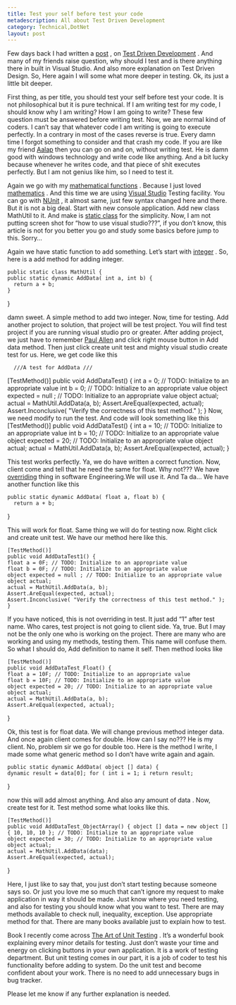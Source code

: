 ```yaml
---
title: Test your self before test your code
metadescription: All about Test Driven Development 
category: Technical,DotNet
layout: post
---
```

Few days back I had written a [post][1] , on [Test Driven Development][2] . And many of my friends raise question, why should I test and is there anything there in built in Visual Studio. And also more explanation on Test Driven Design. So, Here again I will some what more deeper in testing. Ok, its just a little bit deeper.

First thing, as per title, you should test your self before test your code. It is not philosophical but it is pure technical. If I am writing test for my code, I should know why I am writing? How I am going to write? These few question must be answered before writing test. Now, we are normal kind of coders. I can’t say that whatever code I am writing is going to execute perfectly. In a contrary in most of the cases reverse is true. Every damn time I forgot something to consider and that crash my code. If you are like my friend [Aalap][3] then you can go on and on, without writing test. He is damn good with windows technology and write code like anything. And a bit lucky because whenever he writes code, and that piece of shit executes perfectly. But I am not genius like him, so I need to test it.

Again we go with my [mathematical functions][4] . Because I just loved [mathematics][5] . And this time we are using [Visual Studio][6] Testing facility. You can go with [NUnit][7] , it almost same, just few syntax changed here and there. But it is not a big deal. Start with new console application. Add new class MathUtil to it. And make is [static class][8] for the simplicity. Now, I am not putting screen shot for “how to use visual studio???”, if you don’t know, this article is not for you better you go and study some basics before jump to this. Sorry…
<!--excerpt-->
Again we have static function to add something. Let’s start with [integer][9] . So, here is a add method for adding integer.
    
    public static class MathUtil { 
    public static dynamic AddData( int a, int b) { 
      return a + b; 
    } 
  } 

damn sweet. A simple method to add two integer. Now, time for testing. Add another project to solution, that project will be test project. You will find test project if you are running visual studio pro or greater. After adding project, we just have to remember [Paul Allen][10] and click right mouse button in Add data method. Then just click create unit test and mighty visual studio create test for us. Here, we get code like this

      ///A test for AddData /// 
  [TestMethod()] 
  public void AddDataTest() { 
    int a = 0; // TODO: Initialize to an appropriate value 
    int b = 0; // TODO: Initialize to an appropriate value 
    object expected = null ; // TODO: Initialize to an appropriate value 
    object actual; 
    actual = MathUtil.AddData(a, b); 
    Assert.AreEqual(expected, actual); 
    Assert.Inconclusive( "Verify the correctness of this test method." ); 
  } 
Now, we need modify to run the test. And code will look something like this
  [TestMethod()] 
  public void AddDataTest() { 
    int a = 10; // TODO: Initialize to an appropriate value 
    int b = 10; // TODO: Initialize to an appropriate value 
    object expected = 20; // TODO: Initialize to an appropriate value 
    object actual; 
    actual = MathUtil.AddData(a, b); 
    Assert.AreEqual(expected, actual); 
  } 

This test works perfectly. Ya, we do have written a correct function. Now, client come and tell that he need the same for float. Why not??? We have [overriding][11] thing in software Engineering.We will use it. And Ta da… We have another function like this 

    public static dynamic AddData( float a, float b) { 
      return a + b; 
  } 
    
This will work for float. Same thing we will do for testing now. Right click and create unit test. We have our method here like this. 

    [TestMethod()] 
    public void AddDataTest1() { 
    float a = 0F; // TODO: Initialize to an appropriate value 
    float b = 0F; // TODO: Initialize to an appropriate value 
    object expected = null ; // TODO: Initialize to an appropriate value object actual; 
    actual = MathUtil.AddData(a, b); 
    Assert.AreEqual(expected, actual); 
    Assert.Inconclusive( "Verify the correctness of this test method." ); } 
    
If you have noticed, this is not overriding in test. It just add “1” after test name. Who cares, test project is not going to client side. Ya, true. But I may not be the only one who is working on the project. There are many who are working and using my methods, testing them. This name will confuse them. So what I should do, Add definition to name it self. Then method looks like 

    [TestMethod()] 
    public void AddDataTest_Float() { 
    float a = 10F; // TODO: Initialize to an appropriate value 
    float b = 10F; // TODO: Initialize to an appropriate value 
    object expected = 20; // TODO: Initialize to an appropriate value 
    object actual; 
    actual = MathUtil.AddData(a, b); 
    Assert.AreEqual(expected, actual); 
  } 
    
Ok, this test is for float data. We will change previous method integer data. And once again client comes for double. How can I say no??? He is my client. No, problem sir we go for double too. Here is the method I write, I made some what generic method so I don’t have write again and again.

    public static dynamic AddData( object [] data) { 
    dynamic result = data[0]; for ( int i = 1; i return result; 
  } 
    
now this will add almost anything. And also any amount of data . Now, create test for it. Test method some what looks like this. 

    [TestMethod()] 
    public void AddDataTest_ObjectArray() { object [] data = new object [] { 10, 10, 10 }; // TODO: Initialize to an appropriate value 
    object expected = 30; // TODO: Initialize to an appropriate value 
    object actual; 
    actual = MathUtil.AddData(data); 
    Assert.AreEqual(expected, actual); 
  } 
    
Here, I just like to say that, you just don’t start testing because someone says so. Or just you love me so much that can’t ignore my request to make application in way it should be made. Just know where you need testing, and also for testing you should know what you want to test. There are may methods available to check null, inequality, exception. Use appropriate method for that. There are many books available just to explain how to test.

Book I recently come across [The Art of Unit Testing][12] . It’s a wonderful book explaining every minor details for testing. Just don’t waste your time and energy on clicking buttons in your own application. It is a work of testing department. But unit testing comes in our part, it is a job of coder to test his functionality before adding to system. Do the unit test and become confident about your work. There is no need to add unnecessary bugs in bug tracker.

Please let me know if any further explanation is needed.

 [1]: http://kunjan.in/index.php/technical/14-net--c-c-sharp/12-ddt-oops-tdd-its-test-driven-development
 [2]: http://en.wikipedia.org/wiki/Test_Driven_Development
 [3]: https://twitter.com/#%21/shahaalap
 [4]: http://en.wikipedia.org/wiki/Mathematics_Functions
 [5]: http://en.wikipedia.org/wiki/Mathematics
 [6]: http://en.wikipedia.org/wiki/Visual_Studio_
 [7]: http://en.wikipedia.org/wiki/Nunit
 [8]: http://en.wikipedia.org/wiki/Static_Class
 [9]: http://en.wikipedia.org/wiki/Integer
 [10]: http://en.wikipedia.org/wiki/Paul_Allen
 [11]: http://en.wikipedia.org/wiki/Overriding
 [12]: http://artofunittesting.com/